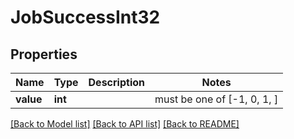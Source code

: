 # JobSuccessInt32


## Properties
Name | Type | Description | Notes
------------ | ------------- | ------------- | -------------
**value** | **int** |  |  must be one of [-1, 0, 1, ]

[[Back to Model list]](../README.md#documentation-for-models) [[Back to API list]](../README.md#documentation-for-api-endpoints) [[Back to README]](../README.md)


